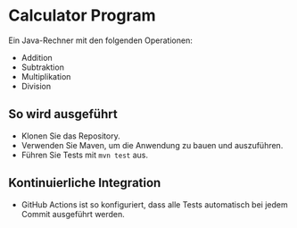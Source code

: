 # Calculator Program

Ein Java-Rechner mit den folgenden Operationen:
- Addition
- Subtraktion
- Multiplikation
- Division

## So wird ausgeführt
- Klonen Sie das Repository.
- Verwenden Sie Maven, um die Anwendung zu bauen und auszuführen.
- Führen Sie Tests mit `mvn test` aus.

## Kontinuierliche Integration
- GitHub Actions ist so konfiguriert, dass alle Tests automatisch bei jedem Commit ausgeführt werden.
